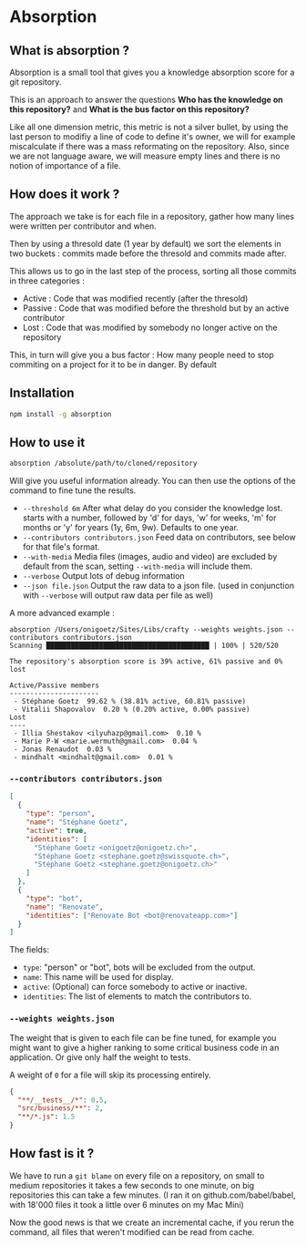 # Absorption

## What is absorption ?

Absorption is a small tool that gives you a knowledge absorption score for a git repository.

This is an approach to answer the questions **Who has the knowledge on this repository?** and **What is the bus factor on this repository?**

Like all one dimension metric, this metric is not a silver bullet, by using the last person to modifiy a line of code to define it's owner, we will for example miscalculate if there was a mass reformating on the repository.
Also, since we are not language aware, we will measure empty lines and there is no notion of importance of a file.

## How does it work ?

The approach we take is for each file in a repository, gather how many lines were written per contributor and when.

Then by using a thresold date (1 year by default) we sort the elements in two buckets : commits made before the thresold and commits made after.

This allows us to go in the last step of the process, sorting all those commits in three categories :

- Active : Code that was modified recently (after the thresold)
- Passive : Code that was modified before the threshold but by an active contributor
- Lost : Code that was modified by somebody no longer active on the repository

This, in turn will give you a bus factor : How many people need to stop commiting on a project for it to be in danger.
By default

## Installation

```bash
npm install -g absorption
```

## How to use it

```bash
absorption /absolute/path/to/cloned/repository
```

Will give you useful information already.
You can then use the options of the command to fine tune the results.

- `--threshold 6m` After what delay do you consider the knowledge lost. starts with a number, followed by 'd' for days, 'w' for weeks, 'm' for months or 'y' for years (1y, 6m, 9w). Defaults to one year.
- `--contributors contributors.json` Feed data on contributors, see below for that file's format.
- `--with-media` Media files (images, audio and video) are excluded by default from the scan, setting `--with-media` will include them.
- `--verbose` Output lots of debug information
- `--json file.json` Output the raw data to a json file. (used in conjunction with `--verbose` will output raw data per file as well)


A more advanced example :

```
absorption /Users/onigoetz/Sites/Libs/crafty --weights weights.json --contributors contributors.json
Scanning ████████████████████████████████████████ | 100% | 520/520

The repository's absorption score is 39% active, 61% passive and 0% lost

Active/Passive members
----------------------
 - Stéphane Goetz  99.62 % (38.81% active, 60.81% passive)
 - Vitalii Shapovalov  0.20 % (0.20% active, 0.00% passive)
Lost
----
 - Illia Shestakov <ilyuhazp@gmail.com>  0.10 %
 - Marie P-W <marie.wermuth@gmail.com>  0.04 %
 - Jonas Renaudot  0.03 %
 - mindhalt <mindhalt@gmail.com>  0.01 %
```

### `--contributors contributors.json`

```json
[
  {
    "type": "person",
    "name": "Stéphane Goetz",
    "active": true,
    "identities": [
      "Stéphane Goetz <onigoetz@onigoetz.ch>",
      "Stéphane Goetz <stephane.goetz@swissquote.ch>",
      "Stéphane Goetz <stephane.goetz@onigoetz.ch>"
    ]
  },
  {
    "type": "bot",
    "name": "Renovate",
    "identities": ["Renovate Bot <bot@renovateapp.com>"]
  }
]
```

The fields:

- `type`: "person" or "bot", bots will be excluded from the output.
- `name`: This name will be used for display.
- `active`: (Optional) can force somebody to active or inactive.
- `identities`: The list of elements to match the contributors to.

### `--weights weights.json`

The weight that is given to each file can be fine tuned, for example you might want to give a higher ranking to some critical business code in an application. Or give only half the weight to tests.

A weight of `0` for a file will skip its processing entirely.

```json
{
  "**/__tests__/*": 0.5,
  "src/business/**": 2,
  "**/*.js": 1.5
}
```

## How fast is it ?

We have to run a `git blame` on every file on a repository, on small to medium repositories it takes a few seconds to one minute, on big repositories this can take a few minutes. (I ran it on github.com/babel/babel, with 18'000 files it took a little over 6 minutes on my Mac Mini)

Now the good news is that we create an incremental cache, if you rerun the command, all files that weren't modified can be read from cache.
